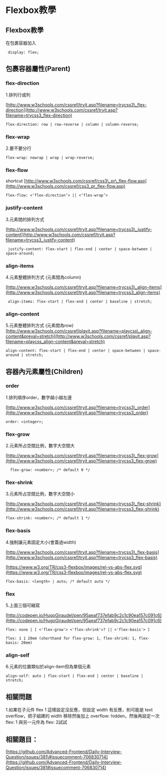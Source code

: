# Flexbox教學

## Flexbox教學

在包裹容器加入

```text
 display: flex;
```

## 包裹容器屬性\(Parent\)

### flex-direction

1.排列行或列

[http://www.w3schools.com/cssref/tryit.asp?filename=trycss3\_flex-direction](http://www.w3schools.com/cssref/tryit.asp?filename=trycss3_flex-direction)

```text
flex-direction: row | row-reverse | column | column-reverse;
```

### flex-wrap

2.要不要分行

```text
flex-wrap: nowrap | wrap | wrap-reverse;
```

### flex-flow

shortcut [http://www.w3schools.com/cssref/css3\_pr\_flex-flow.asp](http://www.w3schools.com/cssref/css3_pr_flex-flow.asp)

```text
flex-flow: <‘flex-direction’> || <‘flex-wrap’>
```

### justify-content

3.元素間的排列方式

[http://www.w3schools.com/cssref/tryit.asp?filename=trycss3\_justify-content](http://www.w3schools.com/cssref/tryit.asp?filename=trycss3_justify-content)

```text
 justify-content: flex-start | flex-end | center | space-between | space-around;
```

### align-items

4.元素整體排列方式 \(元素間為column\)

[http://www.w3schools.com/cssref/tryit.asp?filename=trycss3\_align-items](http://www.w3schools.com/cssref/tryit.asp?filename=trycss3_align-items)

```text
 align-items: flex-start | flex-end | center | baseline | stretch;
```

### align-content

5.元素整體排列方式 \(元素間為row\)  
[http://www.w3schools.com/cssref/playit.asp?filename=playcss\_align-content&preval=stretch](http://www.w3schools.com/cssref/playit.asp?filename=playcss_align-content&preval=stretch)

```text
align-content: flex-start | flex-end | center | space-between | space-around | stretch;
```

## 容器內元素屬性\(Children\)

### order

1.排列順序order，數字越小越左邊

[http://www.w3schools.com/cssref/tryit.asp?filename=trycss3\_order](http://www.w3schools.com/cssref/tryit.asp?filename=trycss3_order)

```text
order: <integer>;
```

### flex-grow

2.元素所占空間比例，數字大空間大

[http://www.w3schools.com/cssref/tryit.asp?filename=trycss3\_flex-grow](http://www.w3schools.com/cssref/tryit.asp?filename=trycss3_flex-grow)

```text
  flex-grow: <number>; /* default 0 */
```

### flex-shrink

3.元素所占空間比例，數字大空間小

[http://www.w3schools.com/cssref/tryit.asp?filename=trycss3\_flex-shrink](http://www.w3schools.com/cssref/tryit.asp?filename=trycss3_flex-shrink)

```text
flex-shrink: <number>; /* default 1 */
```

### flex-basis

4.強制讓元素固定大小\(會蓋過width\)

[http://www.w3schools.com/cssref/tryit.asp?filename=trycss3\_flex-basis](http://www.w3schools.com/cssref/tryit.asp?filename=trycss3_flex-basis)

[https://www.w3.org/TR/css3-flexbox/images/rel-vs-abs-flex.svg](https://www.w3.org/TR/css3-flexbox/images/rel-vs-abs-flex.svg)

```text
flex-basis: <length> | auto; /* default auto */
```

### flex

5.上面三個可縮寫

[http://codepen.io/HugoGiraudel/pen/95aeaf737efab9c2c1c90ea157c091c6](http://codepen.io/HugoGiraudel/pen/95aeaf737efab9c2c1c90ea157c091c6)

```text
flex: none | [ <'flex-grow'> <'flex-shrink'>? || <'flex-basis'> ]
```

```text
flex: 1 1 20em (shorthand for flex-grow: 1, flex-shrink: 1, flex-basis: 20em)
```

### align-self

6.元素的位置類似於align-item但為單個元素

```text
align-self: auto | flex-start | flex-end | center | baseline | stretch;
```

## 相關問題

1.如果在子元件 flex 1 這樣設定沒反應，但設定 width 有反應，則可能是 text overflow，把子組建的 width 移除然後加上 overflow: hidden，然後再設定一次 flex: 1 與另一元件為 flex: 2試試

## 相關題目：

[https://github.com/Advanced-Frontend/Daily-Interview-Question/issues/381\#issuecomment-706830714](https://github.com/Advanced-Frontend/Daily-Interview-Question/issues/381#issuecomment-706830714)


